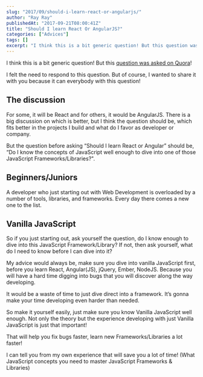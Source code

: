 ```yaml
---
slug: "2017/09/should-i-learn-react-or-angularjs/"
author: "Ray Ray"
publishedAt: "2017-09-21T08:00:41Z"
title: "Should I learn React Or AngularJS?"
categories: ["Advices"]
tags: []
excerpt: "I think this is a bit generic question! But this question was asked on Quora!I felt the need to res..."
---
```


I think this is a bit generic question! But this [question was asked on Quora](https://www.quora.com/Should-I-learn-React-or-AngularJS)!

I felt the need to respond to this question. But of course, I wanted to share it with you because it can everybody with this question!

## The discussion

For some, it will be React and for others, it would be AngularJS. There is a big discussion on which is better, but I think the question should be, which fits better in the projects I build and what do I favor as developer or company.

But the question before asking “Should I learn React or Angular” should be, “Do I know the concepts of JavaScript well enough to dive into one of those JavaScript Frameworks/Libraries?".

## Beginners/Juniors

A developer who just starting out with Web Development is overloaded by a number of tools, libraries, and frameworks. Every day there comes a new one to the list.

## Vanilla JavaScript

So if you just starting out, ask yourself the question, do I know enough to dive into this JavaScript Framework/Library? If not, then ask yourself, what do I need to know before I can dive into it?

My advice would always be, make sure you dive into vanilla JavaScript first, before you learn React, Angular(JS), jQuery, Ember, NodeJS. Because you will have a hard time digging into bugs that you will discover along the way developing.

It would be a waste of time to just dive direct into a framework. It’s gonna make your time developing even harder than needed.

So make it yourself easily, just make sure you know Vanilla JavaScript well enough. Not only the theory but the experience developing with just Vanilla JavaScript is just that important!

That will help you fix bugs faster, learn new Frameworks/Libraries a lot faster!

I can tell you from my own experience that will save you a lot of time! (What JavaScript concepts you need to master JavaScript Frameworks & Libraries)
